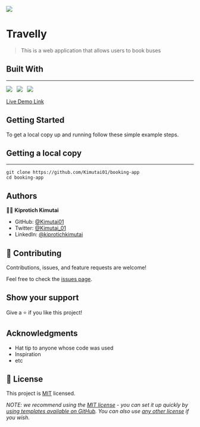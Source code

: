 ![](https://img.shields.io/badge/Kiprotich-kimutai-yellow?labelColor=blue)&nbsp;

# Travelly

> This is a web application that allows users to book buses

## Built With

---

![](https://img.shields.io/badge/Rails-black)&nbsp;&nbsp;&nbsp;![](https://img.shields.io/badge/Ruby-red)&nbsp;&nbsp;&nbsp;![](https://img.shields.io/badge/CSS-Yellow)

[Live Demo Link](https://monumental-parfait-c238f8.netlify.app/)

## Getting Started

To get a local copy up and running follow these simple example steps.

## Getting a local copy

---

```
git clone https://github.com/Kimutai01/booking-app
cd booking-app
```

## Authors

👤👤 **Kiprotich Kimutai**

- GitHub: [@Kimutai01](https://github.com/Kimutai01)
- Twitter: [@Kimutai_01](https://twitter.com/Kimutai_01?s=09)
- LinkedIn: [@kiprotichkimutai](https://www.linkedin.com/m/in/kimutai-kiprotich-1b5045216)

## 🤝 Contributing

Contributions, issues, and feature requests are welcome!

Feel free to check the [issues page](../../issues/).

## Show your support

Give a ⭐️ if you like this project!

## Acknowledgments

- Hat tip to anyone whose code was used
- Inspiration
- etc

## 📝 License

This project is [MIT](./LICENSE) licensed.

_NOTE: we recommend using the [MIT license](https://choosealicense.com/licenses/mit/) - you can set it up quickly by [using templates available on GitHub](https://docs.github.com/en/communities/setting-up-your-project-for-healthy-contributions/adding-a-license-to-a-repository). You can also use [any other license](https://choosealicense.com/licenses/) if you wish._
